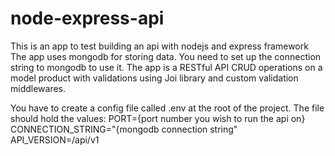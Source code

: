 # node-express-api
This is an app to test building an api with nodejs and express framework
The app uses mongodb for storing data. You need to set up the connection string to mongodb to use it.
The app is a RESTful API CRUD operations on a model product with validations using Joi library and custom validation middlewares.

You have to create a config file called .env at the root of the project. The file should hold the values:
PORT={port number you wish to run the api on}
CONNECTION_STRING="{mongodb connection string"
API_VERSION=/api/v1
